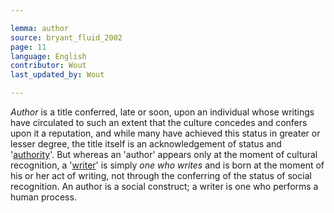 ```yaml
---

lemma: author
source: bryant_fluid_2002
page: 11
language: English
contributor: Wout
last_updated_by: Wout

---
```


_Author_ is a title conferred, late or soon, upon an individual whose writings have circulated to such an extent that the culture concedes and confers upon it a reputation, and while many have achieved this status in greater or lesser degree, the title itself is an acknowledgement of status and '[authority](authoritative.html)'. But whereas an 'author' appears only at the moment of cultural recognition, a '[writer](writer.html)' is simply _one who writes_ and is born at the moment of his or her act of writing, not through the conferring of the status of social recognition. An author is a social construct; a writer is one who performs a human process.
